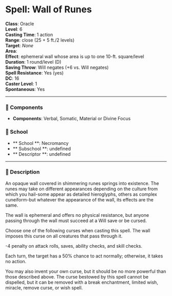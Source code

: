 
# Spell: Wall of Runes
**Class**: Oracle  
**Level**: 6  
**Casting Time**: 1 action  
**Range**: close (25 + 5 ft./2 levels)  
**Target**: _None_  
**Area**:   
**Effect**: ephemeral wall whose area is up to one 10-ft. square/level  
**Duration**: 1 round/level (D)  
**Saving Throw**: Will negates (+6 vs. Will negates)  
**Spell Resistance**: Yes (yes)  
**DC**: 16  
**Caster Level**: 1  
**Spontaneous**: Yes

---

### 🔮 Components
- **Components**: Verbal, Somatic, Material or Divine Focus

### 🏫 School
- ** School **: Necromancy
- ** Subschool **: undefined
- ** Descriptor **: undefined
---

### 📜 Description
An opaque wall covered in shimmering runes springs into existence. The runes may take on different appearances depending on the culture from which you hail-some appear as detailed hieroglyphs, others as complex cuneiform-but whatever the appearance of the wall, its effects are the same.

The wall is ephemeral and offers no physical resistance, but anyone passing through the wall must succeed at a Will save or be cursed.

Choose one of the following curses when casting this spell. The wall imposes this curse on all creatures that pass through it.

-4 penalty on attack rolls, saves, ability checks, and skill checks.

Each turn, the target has a 50% chance to act normally; otherwise, it takes no action.

You may also invent your own curse, but it should be no more powerful than those described above. The curse bestowed by this spell cannot be dispelled, but it can be removed with a break enchantment, limited wish, miracle, remove curse, or wish spell.
